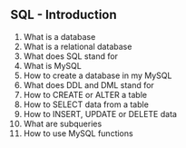 SQL - Introduction
------------------

1. What is a database
2. What is a relational database
3. What does SQL stand for
4. What is MySQL
5. How to create a database in my MySQL
6. What does DDL and DML stand for
7. How to CREATE or ALTER a table
8. How to SELECT data from a table
9. How to INSERT, UPDATE or DELETE data
10. What are subqueries
11. How to use MySQL functions

